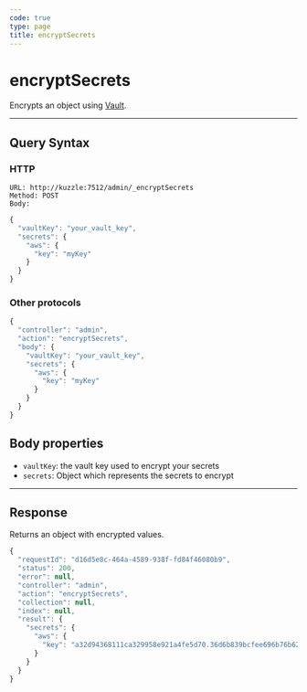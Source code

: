 ```yaml
---
code: true
type: page
title: encryptSecrets
---
```


# encryptSecrets

<SinceBadge version="1.10.0" />

Encrypts an object using [Vault](/core/2/guides/essentials/secrets-vault/).

---

## Query Syntax

### HTTP

```http
URL: http://kuzzle:7512/admin/_encryptSecrets
Method: POST
Body:
```

```js
{
  "vaultKey": "your_vault_key",
  "secrets": {
    "aws": {
      "key": "myKey"
    }
  }
}
```


### Other protocols


```js
{
  "controller": "admin",
  "action": "encryptSecrets",
  "body": {
    "vaultKey": "your_vault_key",
    "secrets": {
      "aws": {
        "key": "myKey"
      }
    }
  }
}
```

## Body properties

- `vaultKey`: the vault key used to encrypt your secrets
- `secrets`: Object which represents the secrets to encrypt

---

## Response

Returns an object with encrypted values.

```js
{
  "requestId": "d16d5e8c-464a-4589-938f-fd84f46080b9",
  "status": 200,
  "error": null,
  "controller": "admin",
  "action": "encryptSecrets",
  "collection": null,
  "index": null,
  "result": { 
    "secrets": {
      "aws": {
        "key": "a32d94368111ca329958e921a4fe5d70.36d6b839bcfee696b76b62c4de655cd0"
      }
    } 
  }
}
```

